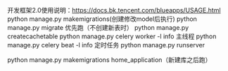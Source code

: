 开发框架2.0使用说明：https://docs.bk.tencent.com/blueapps/USAGE.html
python manage.py makemigrations(创建修改model后执行)
python manage.py migrate         优先跑（不创建新表时）
python manage.py createcachetable
python manage.py celery worker -l info 主线程
python manage.py celery beat -l info   定时任务
python manage.py runserver


python manage.py makemigrations home_application（新建库之后跑）